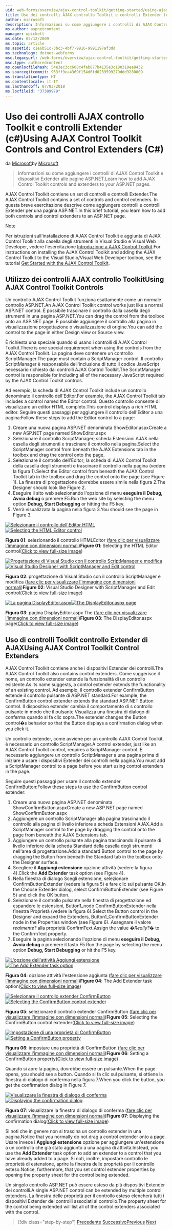 ```yaml
---
uid: web-forms/overview/ajax-control-toolkit/getting-started/using-ajax-control-toolkit-controls-and-control-extenders-cs
title: Uso dei controlli AJAX controllo Toolkit e controlli Extender (c#) | Microsoft Docs
author: microsoft
description: Informazioni su come aggiungere i controlli di AJAX Control Toolkit e dispositivi Extender alle pagine ASP.NET.
ms.author: aspnetcontent
manager: wpickett
ms.date: 05/12/2009
ms.topic: article
ms.assetid: c1e6b51c-3bc3-4bf7-9916-9991197af3dd
ms.technology: dotnet-webforms
msc.legacyurl: /web-forms/overview/ajax-control-toolkit/getting-started/using-ajax-control-toolkit-controls-and-control-extenders-cs
msc.type: authoredcontent
ms.openlocfilehash: 54e3ec3cc608c4fab877b4135e3c180319ea8432
ms.sourcegitcommit: 953ff9ea4369f154d6fd0239599279ddd3280009
ms.translationtype: HT
ms.contentlocale: it-IT
ms.lasthandoff: 07/03/2018
ms.locfileid: "37389979"
---
```

<a name="using-ajax-control-toolkit-controls-and-control-extenders-c"></a><span data-ttu-id="cd608-103">Uso dei controlli AJAX controllo Toolkit e controlli Extender (c#)</span><span class="sxs-lookup"><span data-stu-id="cd608-103">Using AJAX Control Toolkit Controls and Control Extenders (C#)</span></span>
====================
<span data-ttu-id="cd608-104">da [Microsoft](https://github.com/microsoft)</span><span class="sxs-lookup"><span data-stu-id="cd608-104">by [Microsoft](https://github.com/microsoft)</span></span>

> <span data-ttu-id="cd608-105">Informazioni su come aggiungere i controlli di AJAX Control Toolkit e dispositivi Extender alle pagine ASP.NET.</span><span class="sxs-lookup"><span data-stu-id="cd608-105">Learn how to add AJAX Control Toolkit controls and extenders to your ASP.NET pages.</span></span>


<span data-ttu-id="cd608-106">AJAX Control Toolkit contiene un set di controlli e controlli Extender.</span><span class="sxs-lookup"><span data-stu-id="cd608-106">The AJAX Control Toolkit contains a set of controls and control extenders.</span></span> <span data-ttu-id="cd608-107">In questa breve esercitazione descrive come aggiungere controlli e controlli Extender per una pagina ASP.NET.</span><span class="sxs-lookup"><span data-stu-id="cd608-107">In this brief tutorial, you learn how to add both controls and control extenders to an ASP.NET page.</span></span>

> [!NOTE] 
> 
> <span data-ttu-id="cd608-108">Per istruzioni sull'installazione di AJAX Control Toolkit e aggiunta di AJAX Control Toolkit alla casella degli strumenti in Visual Studio e Visual Web Developer, vedere l'esercitazione [Introduzione a AJAX Control Toolkit](get-started-with-the-ajax-control-toolkit-cs.md).</span><span class="sxs-lookup"><span data-stu-id="cd608-108">For instructions on installing the AJAX Control Toolkit and adding the AJAX Control Toolkit to the Visual Studio/Visual Web Developer toolbox, see the tutorial [Get Started with the AJAX Control Toolkit](get-started-with-the-ajax-control-toolkit-cs.md).</span></span>


## <a name="using-ajax-control-toolkit-controls"></a><span data-ttu-id="cd608-109">Utilizzo dei controlli AJAX controllo Toolkit</span><span class="sxs-lookup"><span data-stu-id="cd608-109">Using AJAX Control Toolkit Controls</span></span>

<span data-ttu-id="cd608-110">Un controllo AJAX Control Toolkit funziona esattamente come un normale controllo ASP.NET.</span><span class="sxs-lookup"><span data-stu-id="cd608-110">An AJAX Control Toolkit control works just like a normal ASP.NET control.</span></span> <span data-ttu-id="cd608-111">È possibile trascinare il controllo dalla casella degli strumenti in una pagina ASP.NET.</span><span class="sxs-lookup"><span data-stu-id="cd608-111">You can drag the control from the toolbox onto an ASP.NET page.</span></span> <span data-ttu-id="cd608-112">È possibile aggiungere il controllo alla pagina in visualizzazione progettazione o visualizzazione di origine.</span><span class="sxs-lookup"><span data-stu-id="cd608-112">You can add the control to the page in either Design view or Source view.</span></span>

<span data-ttu-id="cd608-113">È richiesta una speciale quando si usano i controlli di AJAX Control Toolkit.</span><span class="sxs-lookup"><span data-stu-id="cd608-113">There is one special requirement when using the controls from the AJAX Control Toolkit.</span></span> <span data-ttu-id="cd608-114">La pagina deve contenere un controllo ScriptManager.</span><span class="sxs-lookup"><span data-stu-id="cd608-114">The page must contain a ScriptManager control.</span></span> <span data-ttu-id="cd608-115">Il controllo ScriptManager è responsabile dell'inclusione di tutto il codice JavaScript necessario richiesto dai controlli AJAX Control Toolkit.</span><span class="sxs-lookup"><span data-stu-id="cd608-115">The ScriptManager control is responsible for including all of the necessary JavaScript required by the AJAX Control Toolkit controls.</span></span>

<span data-ttu-id="cd608-116">Ad esempio, la scheda di AJAX Control Toolkit include un controllo denominato il controllo dell'Editor.</span><span class="sxs-lookup"><span data-stu-id="cd608-116">For example, the AJAX Control Toolkit tab includes a control named the Editor control.</span></span> <span data-ttu-id="cd608-117">Questo controllo consente di visualizzare un editor HTML completo.</span><span class="sxs-lookup"><span data-stu-id="cd608-117">This control displays a rich HTML editor.</span></span> <span data-ttu-id="cd608-118">Seguire questi passaggi per aggiungere il controllo dell'Editor a una pagina:</span><span class="sxs-lookup"><span data-stu-id="cd608-118">Follow these steps to add the Editor control to a page:</span></span>

1. <span data-ttu-id="cd608-119">Creare una nuova pagina ASP.NET denominata ShowEditor.aspx</span><span class="sxs-lookup"><span data-stu-id="cd608-119">Create a new ASP.NET page named ShowEditor.aspx</span></span>
2. <span data-ttu-id="cd608-120">Selezionare il controllo ScriptManager; scheda Estensioni AJAX nella casella degli strumenti e trascinare il controllo nella pagina.</span><span class="sxs-lookup"><span data-stu-id="cd608-120">Select the ScriptManager control from beneath the AJAX Extensions tab in the toolbox and drag the control onto the page.</span></span>
3. <span data-ttu-id="cd608-121">Selezionare il controllo dell'Editor; la scheda di AJAX Control Toolkit della casella degli strumenti e trascinare il controllo nella pagina (vedere la figura 1).</span><span class="sxs-lookup"><span data-stu-id="cd608-121">Select the Editor control from beneath the AJAX Control Toolkit tab in the toolbox and drag the control onto the page (see Figure 1).</span></span> <span data-ttu-id="cd608-122">La finestra di progettazione dovrebbe essere simile nella figura 2.</span><span class="sxs-lookup"><span data-stu-id="cd608-122">The Designer should look like Figure 2.</span></span>
4. <span data-ttu-id="cd608-123">Eseguire il sito web selezionando l'opzione di menu **eseguire il Debug, Avvia debug** o premere F5.</span><span class="sxs-lookup"><span data-stu-id="cd608-123">Run the web site by selecting the menu option **Debug, Start Debugging** or hitting the F5 key.</span></span>
5. <span data-ttu-id="cd608-124">Verrà visualizzata la pagina nella figura 3.</span><span class="sxs-lookup"><span data-stu-id="cd608-124">You should see the page in Figure 3.</span></span>


<span data-ttu-id="cd608-125">[![Selezionare il controllo dell'Editor HTML](using-ajax-control-toolkit-controls-and-control-extenders-cs/_static/image1.jpg)](using-ajax-control-toolkit-controls-and-control-extenders-cs/_static/image1.png)</span><span class="sxs-lookup"><span data-stu-id="cd608-125">[![Selecting the HTML Editor control](using-ajax-control-toolkit-controls-and-control-extenders-cs/_static/image1.jpg)](using-ajax-control-toolkit-controls-and-control-extenders-cs/_static/image1.png)</span></span>

<span data-ttu-id="cd608-126">**Figura 01**: selezionando il controllo HTMLEditor ([fare clic per visualizzare l'immagine con dimensioni normali](using-ajax-control-toolkit-controls-and-control-extenders-cs/_static/image2.png))</span><span class="sxs-lookup"><span data-stu-id="cd608-126">**Figure 01**: Selecting the HTML Editor control([Click to view full-size image](using-ajax-control-toolkit-controls-and-control-extenders-cs/_static/image2.png))</span></span>


<span data-ttu-id="cd608-127">[![Progettazione di Visual Studio con il controllo ScriptManager e modifica](using-ajax-control-toolkit-controls-and-control-extenders-cs/_static/image2.jpg)](using-ajax-control-toolkit-controls-and-control-extenders-cs/_static/image3.png)</span><span class="sxs-lookup"><span data-stu-id="cd608-127">[![Visual Studio Designer with ScriptManager and Edit control](using-ajax-control-toolkit-controls-and-control-extenders-cs/_static/image2.jpg)](using-ajax-control-toolkit-controls-and-control-extenders-cs/_static/image3.png)</span></span>

<span data-ttu-id="cd608-128">**Figura 02**: progettazione di Visual Studio con il controllo ScriptManager e modifica ([fare clic per visualizzare l'immagine con dimensioni normali](using-ajax-control-toolkit-controls-and-control-extenders-cs/_static/image4.png))</span><span class="sxs-lookup"><span data-stu-id="cd608-128">**Figure 02**: Visual Studio Designer with ScriptManager and Edit control([Click to view full-size image](using-ajax-control-toolkit-controls-and-control-extenders-cs/_static/image4.png))</span></span>


<span data-ttu-id="cd608-129">[![La pagina DisplayEditor.aspx](using-ajax-control-toolkit-controls-and-control-extenders-cs/_static/image3.jpg)](using-ajax-control-toolkit-controls-and-control-extenders-cs/_static/image5.png)</span><span class="sxs-lookup"><span data-stu-id="cd608-129">[![The DisplayEditor.aspx page](using-ajax-control-toolkit-controls-and-control-extenders-cs/_static/image3.jpg)](using-ajax-control-toolkit-controls-and-control-extenders-cs/_static/image5.png)</span></span>

<span data-ttu-id="cd608-130">**Figura 03**: pagina DisplayEditor.aspx The ([fare clic per visualizzare l'immagine con dimensioni normali](using-ajax-control-toolkit-controls-and-control-extenders-cs/_static/image6.png))</span><span class="sxs-lookup"><span data-stu-id="cd608-130">**Figure 03**: The DisplayEditor.aspx page([Click to view full-size image](using-ajax-control-toolkit-controls-and-control-extenders-cs/_static/image6.png))</span></span>


## <a name="using-ajax-control-toolkit-control-extenders"></a><span data-ttu-id="cd608-131">Uso di controlli Toolkit controllo Extender di AJAX</span><span class="sxs-lookup"><span data-stu-id="cd608-131">Using AJAX Control Toolkit Control Extenders</span></span>

<span data-ttu-id="cd608-132">AJAX Control Toolkit contiene anche i dispositivi Extender dei controlli.</span><span class="sxs-lookup"><span data-stu-id="cd608-132">The AJAX Control Toolkit also contains control extenders.</span></span> <span data-ttu-id="cd608-133">Come suggerisce il nome, un controllo extender estende la funzionalità di un controllo esistente.</span><span class="sxs-lookup"><span data-stu-id="cd608-133">As its name suggests, a control extender extends the functionality of an existing control.</span></span> <span data-ttu-id="cd608-134">Ad esempio, il controllo extender ConfirmButton estende il controllo pulsante di ASP.NET standard.</span><span class="sxs-lookup"><span data-stu-id="cd608-134">For example, the ConfirmButton control extender extends the standard ASP.NET Button control.</span></span> <span data-ttu-id="cd608-135">Il dispositivo extender cambia il comportamento di s controllo pulsante in modo che il pulsante Visualizza una finestra di dialogo di conferma quando si fa clic sopra.</span><span class="sxs-lookup"><span data-stu-id="cd608-135">The extender changes the Button control�s behavior so that the Button displays a confirmation dialog when you click it.</span></span>

<span data-ttu-id="cd608-136">Un controllo extender, come avviene per un controllo AJAX Control Toolkit, è necessario un controllo ScriptManager.</span><span class="sxs-lookup"><span data-stu-id="cd608-136">A control extender, just like an AJAX Control Toolkit control, requires a ScriptManager control.</span></span> <span data-ttu-id="cd608-137">È necessario aggiungere un controllo ScriptManager a una pagina prima di iniziare a usare i dispositivi Extender dei controlli nella pagina.</span><span class="sxs-lookup"><span data-stu-id="cd608-137">You must add a ScriptManager control to a page before you start using control extenders in the page.</span></span>

<span data-ttu-id="cd608-138">Seguire questi passaggi per usare il controllo extender ConfirmButton:</span><span class="sxs-lookup"><span data-stu-id="cd608-138">Follow these steps to use the ConfirmButton control extender:</span></span>

1. <span data-ttu-id="cd608-139">Creare una nuova pagina ASP.NET denominata ShowConfirmButton.aspx</span><span class="sxs-lookup"><span data-stu-id="cd608-139">Create a new ASP.NET page named ShowConfirmButton.aspx</span></span>
2. <span data-ttu-id="cd608-140">Aggiungere un controllo ScriptManager alla pagina trascinando il controllo alla pagina di livello inferiore a scheda Estensioni AJAX.</span><span class="sxs-lookup"><span data-stu-id="cd608-140">Add a ScriptManager control to the page by dragging the control onto the page from beneath the AJAX Extensions tab.</span></span>
3. <span data-ttu-id="cd608-141">Aggiungere un controllo pulsante alla pagina trascinando il pulsante di livello inferiore della scheda Standard della casella degli strumenti nell'area di progettazione.</span><span class="sxs-lookup"><span data-stu-id="cd608-141">Add a standard Button control to the page by dragging the Button from beneath the Standard tab in the toolbox onto the Designer surface.</span></span>
4. <span data-ttu-id="cd608-142">Scegliere il **Aggiungi estensione** opzione attività (vedere la figura 4).</span><span class="sxs-lookup"><span data-stu-id="cd608-142">Click the **Add Extender** task option (see Figure 4).</span></span>
5. <span data-ttu-id="cd608-143">Nella finestra di dialogo Scegli estensione, selezionare ConfirmButtonExtender (vedere la figura 5) e fare clic sul pulsante OK.</span><span class="sxs-lookup"><span data-stu-id="cd608-143">In the Choose Extender dialog, select ConfirmButtonExtender (see Figure 5) and click the OK button.</span></span>
6. <span data-ttu-id="cd608-144">Selezionare il controllo pulsante nella finestra di progettazione ed espandere le estensioni, Button1\_nodo ConfirmButtonExtender nella finestra Proprietà (vedere la figura 6).</span><span class="sxs-lookup"><span data-stu-id="cd608-144">Select the Button control in the Designer and expand the Extenders, Button1\_ConfirmButtonExtender node in the Properties window (see Figure 6).</span></span> <span data-ttu-id="cd608-145">Assegnare il valore *realmente?* alla proprietà ConfirmText.</span><span class="sxs-lookup"><span data-stu-id="cd608-145">Assign the value *�Really?�* to the ConfirmText property.</span></span>
7. <span data-ttu-id="cd608-146">Eseguire la pagina selezionando l'opzione di menu **eseguire il Debug, Avvia debug** o premere il tasto F5.</span><span class="sxs-lookup"><span data-stu-id="cd608-146">Run the page by selecting the menu option **Debug, Start Debugging** or hit the F5 key.</span></span>


<span data-ttu-id="cd608-147">[![L'opzione dell'attività Aggiungi estensione](using-ajax-control-toolkit-controls-and-control-extenders-cs/_static/image4.jpg)](using-ajax-control-toolkit-controls-and-control-extenders-cs/_static/image7.png)</span><span class="sxs-lookup"><span data-stu-id="cd608-147">[![The Add Extender task option](using-ajax-control-toolkit-controls-and-control-extenders-cs/_static/image4.jpg)](using-ajax-control-toolkit-controls-and-control-extenders-cs/_static/image7.png)</span></span>

<span data-ttu-id="cd608-148">**Figura 04**: opzione attività l'estensione aggiunta ([fare clic per visualizzare l'immagine con dimensioni normali](using-ajax-control-toolkit-controls-and-control-extenders-cs/_static/image8.png))</span><span class="sxs-lookup"><span data-stu-id="cd608-148">**Figure 04**: The Add Extender task option([Click to view full-size image](using-ajax-control-toolkit-controls-and-control-extenders-cs/_static/image8.png))</span></span>


<span data-ttu-id="cd608-149">[![Selezionare il controllo extender ConfirmButton](using-ajax-control-toolkit-controls-and-control-extenders-cs/_static/image5.jpg)](using-ajax-control-toolkit-controls-and-control-extenders-cs/_static/image9.png)</span><span class="sxs-lookup"><span data-stu-id="cd608-149">[![Selecting the ConfirmButton control extender](using-ajax-control-toolkit-controls-and-control-extenders-cs/_static/image5.jpg)](using-ajax-control-toolkit-controls-and-control-extenders-cs/_static/image9.png)</span></span>

<span data-ttu-id="cd608-150">**Figura 05**: selezionare il controllo extender ConfirmButton ([fare clic per visualizzare l'immagine con dimensioni normali](using-ajax-control-toolkit-controls-and-control-extenders-cs/_static/image10.png))</span><span class="sxs-lookup"><span data-stu-id="cd608-150">**Figure 05**: Selecting the ConfirmButton control extender([Click to view full-size image](using-ajax-control-toolkit-controls-and-control-extenders-cs/_static/image10.png))</span></span>


<span data-ttu-id="cd608-151">[![Impostazione di una proprietà di ConfirmButton](using-ajax-control-toolkit-controls-and-control-extenders-cs/_static/image6.jpg)](using-ajax-control-toolkit-controls-and-control-extenders-cs/_static/image11.png)</span><span class="sxs-lookup"><span data-stu-id="cd608-151">[![Setting a ConfirmButton property](using-ajax-control-toolkit-controls-and-control-extenders-cs/_static/image6.jpg)](using-ajax-control-toolkit-controls-and-control-extenders-cs/_static/image11.png)</span></span>

<span data-ttu-id="cd608-152">**Figura 06**: impostare una proprietà di ConfirmButton ([fare clic per visualizzare l'immagine con dimensioni normali](using-ajax-control-toolkit-controls-and-control-extenders-cs/_static/image12.png))</span><span class="sxs-lookup"><span data-stu-id="cd608-152">**Figure 06**: Setting a ConfirmButton property([Click to view full-size image](using-ajax-control-toolkit-controls-and-control-extenders-cs/_static/image12.png))</span></span>


<span data-ttu-id="cd608-153">Quando si apre la pagina, dovrebbe essere un pulsante.</span><span class="sxs-lookup"><span data-stu-id="cd608-153">When the page opens, you should see a button.</span></span> <span data-ttu-id="cd608-154">Quando si fa clic sul pulsante, si ottiene la finestra di dialogo di conferma nella figura 7.</span><span class="sxs-lookup"><span data-stu-id="cd608-154">When you click the button, you get the confirmation dialog in Figure 7.</span></span>


<span data-ttu-id="cd608-155">[![Visualizzare la finestra di dialogo di conferma](using-ajax-control-toolkit-controls-and-control-extenders-cs/_static/image7.jpg)](using-ajax-control-toolkit-controls-and-control-extenders-cs/_static/image13.png)</span><span class="sxs-lookup"><span data-stu-id="cd608-155">[![Displaying the confirmation dialog](using-ajax-control-toolkit-controls-and-control-extenders-cs/_static/image7.jpg)](using-ajax-control-toolkit-controls-and-control-extenders-cs/_static/image13.png)</span></span>

<span data-ttu-id="cd608-156">**Figura 07**: visualizzare la finestra di dialogo di conferma ([fare clic per visualizzare l'immagine con dimensioni normali](using-ajax-control-toolkit-controls-and-control-extenders-cs/_static/image14.png))</span><span class="sxs-lookup"><span data-stu-id="cd608-156">**Figure 07**: Displaying the confirmation dialog([Click to view full-size image](using-ajax-control-toolkit-controls-and-control-extenders-cs/_static/image14.png))</span></span>


<span data-ttu-id="cd608-157">Si noti che in genere non si trascina un controllo extender in una pagina.</span><span class="sxs-lookup"><span data-stu-id="cd608-157">Notice that you normally do not drag a control extender onto a page.</span></span> <span data-ttu-id="cd608-158">Usare invece i **Aggiungi estensione** opzione per aggiungere un'estensione a un controllo che già stato aggiunto a una pagina di attività.</span><span class="sxs-lookup"><span data-stu-id="cd608-158">Instead, you use the **Add Extender** task option to add an extender to a control that you have already added to a page.</span></span> <span data-ttu-id="cd608-159">Si noti, inoltre, impostare controllo le proprietà di estensione, aprire la finestra delle proprietà per il controllo esteso.</span><span class="sxs-lookup"><span data-stu-id="cd608-159">Notice, furthermore, that you set control extender properties by opening the property sheet for the control being extended.</span></span>

<span data-ttu-id="cd608-160">Un singolo controllo ASP.NET può essere esteso da più dispositivi Extender dei controlli.</span><span class="sxs-lookup"><span data-stu-id="cd608-160">A single ASP.NET control can be extended by multiple control extenders.</span></span> <span data-ttu-id="cd608-161">La finestra delle proprietà per il controllo esteso elencherà tutti i dispositivi Extender dei controlli associati al controllo.</span><span class="sxs-lookup"><span data-stu-id="cd608-161">The property sheet for the control being extended will list all of the control extenders associated with the control.</span></span>

> [!div class="step-by-step"]
> <span data-ttu-id="cd608-162">[Precedente](get-started-with-the-ajax-control-toolkit-cs.md)
> [Successivo](creating-a-custom-ajax-control-toolkit-control-extender-cs.md)</span><span class="sxs-lookup"><span data-stu-id="cd608-162">[Previous](get-started-with-the-ajax-control-toolkit-cs.md)
[Next](creating-a-custom-ajax-control-toolkit-control-extender-cs.md)</span></span>
